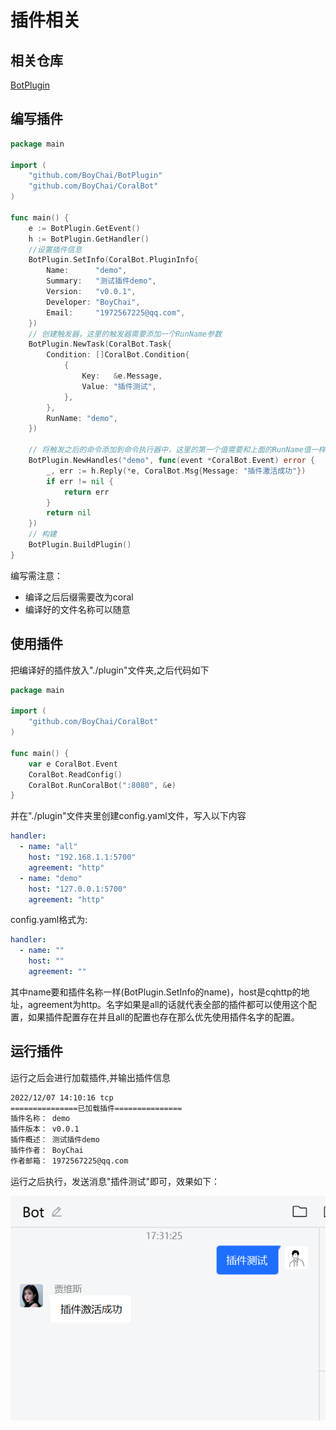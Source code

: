 # 插件相关

## 相关仓库

[BotPlugin](https://github.com/BoyChai/BotPlugin)

## 编写插件

```go
package main

import (
	"github.com/BoyChai/BotPlugin"
	"github.com/BoyChai/CoralBot"
)

func main() {
	e := BotPlugin.GetEvent()
	h := BotPlugin.GetHandler()
	//设置插件信息
	BotPlugin.SetInfo(CoralBot.PluginInfo{
		Name:      "demo",
		Summary:   "测试插件demo",
		Version:   "v0.0.1",
		Developer: "BoyChai",
		Email:     "1972567225@qq.com",
	})
    // 创建触发器，这里的触发器需要添加一个RunName参数
	BotPlugin.NewTask(CoralBot.Task{
		Condition: []CoralBot.Condition{
			{
				Key:   &e.Message,
				Value: "插件测试",
			},
		},
		RunName: "demo",
	})
	
    // 将触发之后的命令添加到命令执行器中，这里的第一个值需要和上面的RunName值一样
	BotPlugin.NewHandles("demo", func(event *CoralBot.Event) error {
		_, err := h.Reply(*e, CoralBot.Msg{Message: "插件激活成功"})
		if err != nil {
			return err
		}
		return nil
	})
    // 构建
	BotPlugin.BuildPlugin()
}
```

编写需注意：

- 编译之后后缀需要改为coral
- 编译好的文件名称可以随意



## 使用插件

把编译好的插件放入"./plugin"文件夹,之后代码如下

```go
package main

import (
	"github.com/BoyChai/CoralBot"
)

func main() {
	var e CoralBot.Event
	CoralBot.ReadConfig()
	CoralBot.RunCoralBot(":8080", &e)
}
```

并在"./plugin"文件夹里创建config.yaml文件，写入以下内容

```yaml
handler:
  - name: "all"
    host: "192.168.1.1:5700"
    agreement: "http"
  - name: "demo"
    host: "127.0.0.1:5700"
    agreement: "http"
```

config.yaml格式为:

```yaml
handler:
  - name: ""
    host: ""
    agreement: ""
```

其中name要和插件名称一样(BotPlugin.SetInfo的name)，host是cqhttp的地址，agreement为http。名字如果是all的话就代表全部的插件都可以使用这个配置，如果插件配置存在并且all的配置也存在那么优先使用插件名字的配置。

## 运行插件

运行之后会进行加载插件,并输出插件信息

```bash
2022/12/07 14:10:16 tcp
===============已加载插件===============
插件名称： demo
插件版本： v0.0.1
插件概述： 测试插件demo
插件作者： BoyChai
作者邮箱： 1972567225@qq.com
```

运行之后执行，发送消息"插件测试"即可，效果如下：

![效果](./img/20221013173153.png)